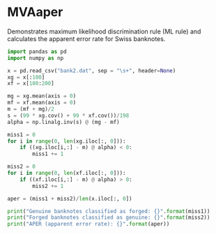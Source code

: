 # MVAaper
Demonstrates maximum likelihood discrimination rule (ML rule) and calculates the apparent error rate for Swiss banknotes.

```python
import pandas as pd
import numpy as np

x = pd.read_csv("bank2.dat", sep = "\s+", header=None)
xg = x[:100]
xf = x[100:200]

mg = xg.mean(axis = 0)
mf = xf.mean(axis = 0)
m = (mf + mg)/2
s = (99 * xg.cov() + 99 * xf.cov())/198
alpha = np.linalg.inv(s) @ (mg - mf)

miss1 = 0
for i in range(0, len(xg.iloc[:, 0])):
    if ((xg.iloc[i,:] - m) @ alpha) < 0:
        miss1 += 1

miss2 = 0
for i in range(0, len(xf.iloc[:, 0])):
    if ((xf.iloc[i,:] - m) @ alpha) > 0:
        miss2 += 1

aper = (miss1 + miss2)/len(x.iloc[:, 0])

print("Genuine banknotes classified as forged: {}".format(miss1))
print("Forged banknotes classified as genuine: {}".format(miss2))
print("APER (apparent error rate): {}".format(aper))
```